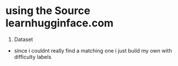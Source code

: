 # using the Source learnhugginface.com

1. Dataset

- since i couldnt really find a matching one i just build my own with difficulty labels
